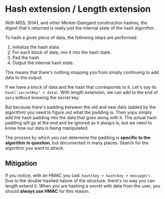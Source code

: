 # Hash extension / Length extension

With MD5, SHA1, and other Merkle-Damgard construction hashes, the digest that's returned is really just the internal state of the hash algorithm.

To hash a given piece of data, the following steps are performed:

1. Initialize the hash state.
2. For each block of data, mix it into the hash state.
3. Pad the hash.
4. Output the internal hash state.

This means that there's nothing stopping you from simply continuing to add data to the output.

If we have a block of data and the hash that corresponds to it. Let's say its `hash('secretKey' + data)`. With length extension, we can add to the end of `data` without knowing the secret key.

But because there's padding between the old and new data (added by the algorithm) you need to figure out what the padding is. Then yopu simply add the hash padding into the data that goes along with it. The actual hash padding will go at the end and be ignored as it always is, but we need to know how our data is being manipulated.

The process by which you can determine the padding is __specific to the algorithm in question__, but documented in many places. Search for the algorithm you want to attack.

## Mitigation

If you notice, with an HMAC you cad: `hash(key + hash(key + message))`. Due to the double-hashed nature of the structure, there's no way you can length extend it. When you are hashing a secret with data from the user, you should __always use HMAC__ for this reason.

